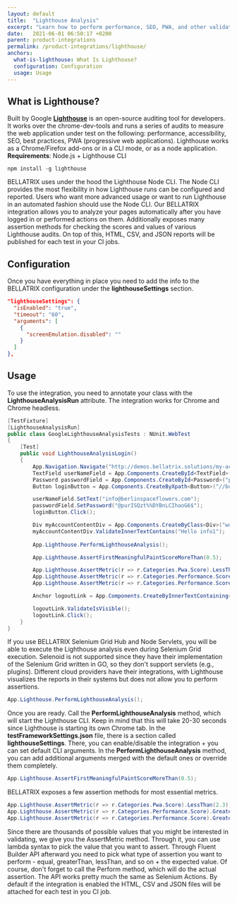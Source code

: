 ```yaml
---
layout: default
title:  "Lighthouse Analysis"
excerpt: "Learn how to perform performance, SEO, PWA, and other validations via BELLATRIX using our Lighthouse integration."
date:   2021-06-01 06:50:17 +0200
parent: product-integrations
permalink: /product-integrations/lighthouse/
anchors:
  what-is-lighthouse: What Is Lighthouse?
  configuration: Configuration
  usage: Usage
---
```

What is Lighthouse?
-------
Built by Google **[Lighthouse](https://github.com/GoogleChrome/lighthouse)** is an open-source auditing tool for developers. It works over the chrome-dev-tools and runs a series of audits to measure the web application under test on the following: performance, accessibility, SEO, best practices, PWA (progressive web applications). Lighthouse works as a Chrome/Firefox add-ons or in a CLI mode, or as a node application.
**Requirements**: Node.js + Lighthouse CLI
```
npm install -g lighthouse
```
BELLATRIX uses under the hood the Lighthouse Node CLI. The Node CLI provides the most flexibility in how Lighthouse runs can be configured and reported. Users who want more advanced usage or want to run Lighthouse in an automated fashion should use the Node CLI. Our BELLATRIX integration allows you to analyze your pages automatically after you have logged in or performed actions on them. Additionally exposes many assertion methods for checking the scores and values of various Lighthouse audits. On top of this, HTML, CSV, and JSON reports will be published for each test in your CI jobs.

Configuration
------------------
Once you have everything in place you need to add the info to the BELLATRIX configuration under the **lighthouseSettings** section.
```json
"lighthouseSettings": {
  "isEnabled": "true",
  "timeout": "60",
  "arguments": [
    {
      "screenEmulation.disabled": ""
    }
  ]
},
```

Usage
------------------
To use the integration, you need to annotate your class with the **LighthouseAnalysisRun** attribute. The integration works for Chrome and Chrome headless. 
```csharp
[TestFixture]
[LighthouseAnalysisRun]
public class GoogleLighthouseAnalysisTests : NUnit.WebTest
{
    [Test]
    public void LighthouseAnalysisLogin()
    {
        App.Navigation.Navigate("http://demos.bellatrix.solutions/my-account/");
        TextField userNameField = App.Components.CreateById<TextField>("username");
        Password passwordField = App.Components.CreateById<Password>("password");
        Button loginButton = App.Components.CreateByXpath<Button>("//button[@name='login']");

        userNameField.SetText("info@berlinspaceflowers.com");
        passwordField.SetPassword("@purISQzt%%DYBnLCIhaoG6$");
        loginButton.Click();

        Div myAccountContentDiv = App.Components.CreateByClass<Div>("woocommerce-MyAccount-content");
        myAccountContentDiv.ValidateInnerTextContains("Hello info1");
      
        App.Lighthouse.PerformLighthouseAnalysis();

        App.Lighthouse.AssertFirstMeaningfulPaintScoreMoreThan(0.5);

        App.Lighthouse.AssertMetric(r => r.Categories.Pwa.Score).LessThan(2.3).Perform();
        App.Lighthouse.AssertMetric(r => r.Categories.Performance.Score).GreaterThan(0.5).Perform();
        App.Lighthouse.AssertMetric(r => r.Categories.Performance.Score).GreaterThanOrEqual(0.5).Perform();

        Anchor logoutLink = App.Components.CreateByInnerTextContaining<Anchor>("Log out");

        logoutLink.ValidateIsVisible();
        logoutLink.Click();
    }
}
```
If you use BELLATRIX Selenium Grid Hub and Node Servlets, you will be able to execute the Lighthouse analysis even during Selenium Grid execution.
Selenoid is not supported since they have their implementation of the Selenium Grid written in GO, so they don't support servlets (e.g., plugins).
Different cloud providers have their integrations, with Lighthouse visualizes the reports in their systems but does not allow you to perform assertions.
```csharp
App.Lighthouse.PerformLighthouseAnalysis();
```
Once you are ready. Call the **PerformLighthouseAnalysis** method, which will start the Lighthouse CLI. Keep in mind that this will take 20-30 seconds since Lighthouse is starting its own Chrome tab. In the **testFrameworkSettings.json** file, there is a section called **lighthouseSettings**. There, you can enable/disable the integration + you can set default CLI arguments. In the **PerformLighthouseAnalysis** method, you can add additional arguments merged with the default ones or override them completely.
```csharp
App.Lighthouse.AssertFirstMeaningfulPaintScoreMoreThan(0.5);
```
BELLATRIX exposes a few assertion methods for most essential metrics.
```csharp
App.Lighthouse.AssertMetric(r => r.Categories.Pwa.Score).LessThan(2.3).Perform();
App.Lighthouse.AssertMetric(r => r.Categories.Performance.Score).GreaterThan(0.5).Perform();
App.Lighthouse.AssertMetric(r => r.Categories.Performance.Score).GreaterThanOrEqual(0.5).Perform();
```
Since there are thousands of possible values that you might be interested in validating, we give you the AssertMetric method. Through it, you can use lambda syntax to pick the value that you want to assert. Through Fluent Builder API afterward you need to pick what type of assertion you want to perform - equal, greaterThan, lessThan, and so on + the expected value. Of course, don't forget to call the Perform method, which will do the actual assertion. The API works pretty much the same as Selenium Actions.
By default if the integration is enabled the HTML, CSV and JSON files will be attached for each test in you CI job.